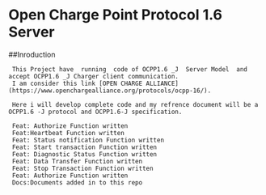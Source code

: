 # __Open Charge Point Protocol 1.6 Server__

##Inroduction
     
     This Project have  running  code of OCPP1.6 _J  Server Model  and accept OCPP1.6 _J Charger client communication.
     I am consider this link [OPEN CHARGE ALLIANCE](https://www.openchargealliance.org/protocols/ocpp-16/).
     
     Here i will develop complete code and my refrence document will be a OCPP1.6 -J protocol and OCPP1.6-J specification.
     
     Feat: Authorize Function written
     Feat:Heartbeat Function written
     Feat: Status notification Function written
     Feat: Start transaction Function written
     Feat: Diagnostic Status Function written
     Feat: Data Transfer Function written
     Feat: Stop Transaction Function written
     Feat: Authorize Function written
     Docs:Documents added in to this repo
     



